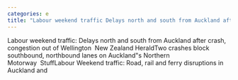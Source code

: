 ```yaml
---
categories: e
title: "Labour weekend traffic Delays north and south from Auckland after crash congestion out of Wellington  New Zealand Herald"
---
```

Labour weekend traffic: Delays north and south from Auckland after crash, congestion out of Wellington&nbsp;&nbsp;New Zealand HeraldTwo crashes block southbound, northbound lanes on Auckland"s Northern Motorway&nbsp;&nbsp;StuffLabour Weekend traffic: Road, rail and ferry disruptions in Auckland and 